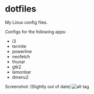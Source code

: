 # dotfiles
My Linux config files.

Configs for the following apps:
 - i3
 - termite
 - powerline
 - neofetch
 - thunar
 - gtk2
 - lemonbar
 - dmenu2

Screenshot:
(Slightly out of date)
![alt tag](http://i.imgur.com/qngIcu3.jpg)
